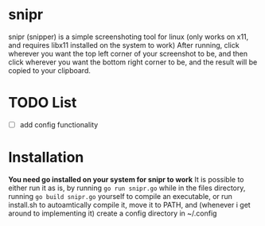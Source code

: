 # snipr

snipr (snipper) is a simple screenshoting tool for linux (only works on x11, and requires libx11 installed on the system to work)
After running, click wherever you want the top left corner of your screenshot to be, and then click wherever you want the bottom right corner to be, and the result will be copied to your clipboard.

# TODO List
- [ ] add config functionality

# Installation
**You need go installed on your system for snipr to work** 
It is possible to either run it as is, by running `go run snipr.go` while in the files directory, running `go build snipr.go` yourself to compile an executable, or run install.sh to autoamtically compile it, move it to PATH, and (whenever i get around to implementing it) create a config directory in ~/.config
